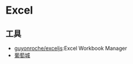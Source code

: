 # Excel

## 工具

* [guyonroche/exceljs](https://github.com/guyonroche/exceljs):Excel Workbook Manager
* [葡萄城](https://www.grapecity.com.cn/)
